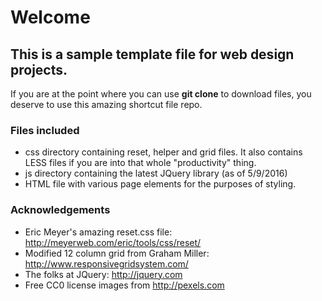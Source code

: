 # Welcome
## This is a sample template file for web design projects. 

If you are at the point where you can use **git clone** to download files, you deserve to use this amazing shortcut file repo.

### Files included

* css directory containing reset, helper and grid files. It also contains LESS files if you are into that whole "productivity" thing.
* js directory containing the latest JQuery library (as of 5/9/2016)
* HTML file with various page elements for the purposes of styling.

### Acknowledgements

* Eric Meyer's amazing reset.css file: http://meyerweb.com/eric/tools/css/reset/
* Modified 12 column grid from Graham Miller: http://www.responsivegridsystem.com/ 
* The folks at JQuery: http://jquery.com
* Free CC0 license images from http://pexels.com